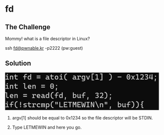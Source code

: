# fd



## The Challenge



Mommy! what is a file descriptor in Linux?



ssh fd@pwnable.kr -p2222 \(pw:guest\)



## Solution



![](/.gitbook/assets/image%20%281%29.png)



1. argv\[1\] should be equal to 0x1234 so the file descriptor will be STDIN.

2. Type LETMEWIN and here you go.



